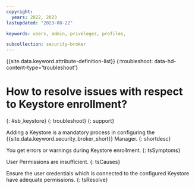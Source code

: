 ```yaml
---
copyright:
  years: 2022, 2023
lastupdated: "2023-08-22"

keywords: users, admin, priveleges, profiles,

subcollection: security-broker
---
```


{{site.data.keyword.attribute-definition-list}}
{:troubleshoot: data-hd-content-type='troubleshoot'}

# How to resolve issues with respect to Keystore enrollment?
{: #sb_keystore}
{: troubleshoot}
{: support}

Adding a Keystore is a mandatory process in configuring the {{site.data.keyword.security_broker_short}} Manager.
{: shortdesc}

You get errors or warnings during Keystore enrollment.
{: tsSymptoms}

User Permissions are insufficient.
{: tsCauses}

Ensure the user credentials which is connected to the configured Keystore have adequate permissions.
{: tsResolve}









